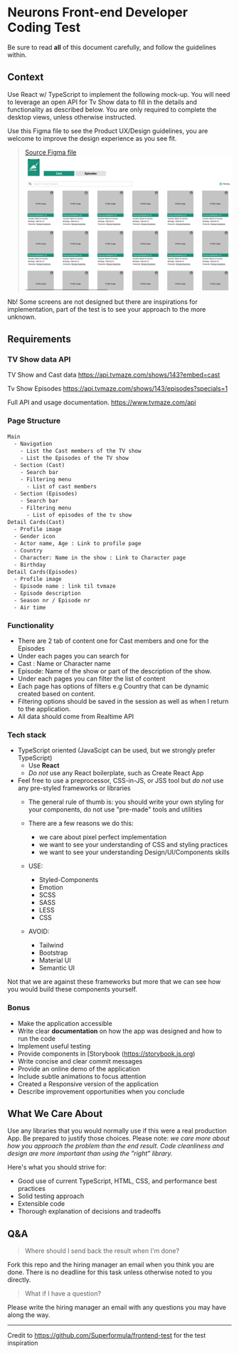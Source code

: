 # Neurons Front-end Developer Coding Test
Be sure to read **all** of this document carefully, and follow the guidelines within.

## Context

Use React w/ TypeScript to implement the following mock-up. You will need to leverage an open API for Tv Show data to fill in the details and functionality as described below. You are only required to complete the desktop views, unless otherwise instructed.

Use this Figma file to see the Product UX/Design guidelines, you are welcome to improve the design experience as you see fit. 

> [Source Figma file](https://www.figma.com/file/F6LUtupkwm21hrLLza4A5n/TV-Shows?node-id=0%3A1)
![Pipedpiper-front-end-test-mockup](./piped_piper_app.png)

Nb! Some screens are not designed but there are inspirations for implementation, part of the test is to see your approach to the more unknown. 

## Requirements

### TV Show data API

TV Show and Cast data 
https://api.tvmaze.com/shows/143?embed=cast

Tv Show Episodes 
https://api.tvmaze.com/shows/143/episodes?specials=1

Full API and usage documentation.
https://www.tvmaze.com/api



### Page Structure

```
Main
  - Navigation
    - List the Cast members of the TV show 
    - List the Episodes of the TV show 
  - Section (Cast)
    - Search bar 
    - Filtering menu 
      - List of cast members 
  - Section (Episodes)
    - Search bar 
    - Filtering menu 
      - List of episodes of the tv show
Detail Cards(Cast)
  - Profile image 
  - Gender icon 
  - Actor name, Age : Link to profile page 
  - Country
  - Character: Name in the show : Link to Character page 
  - Birthday
Detail Cards(Episodes)
  - Profile image 
  - Episode name : link til tvmaze 
  - Episode description 
  - Season nr / Episode nr 
  - Air time
```

### Functionality
- There are 2 tab of content one for Cast members and one for the Episodes 
- Under each pages you can search for 
 - Cast : Name or Character name 
 - Episode: Name of the show or part of the description of the show. 
- Under each pages you can filter the list of content  
- Each page has options of filters e.g Country that can be dynamic created based on content. 
- Filtering options should be saved in the session as well as when I return to the application. 
- All data should come from Realtime API 



### Tech stack

- TypeScript oriented (JavaScipt can be used, but we strongly prefer TypeScript)
  - Use **React**
  - _Do not_ use any React boilerplate, such as Create React App
- Feel free to use a preprocessor, CSS-in-JS, or JSS tool but _do not_ use any pre-styled frameworks or libraries
  - The general rule of thumb is: you should write your own styling for your components, do not use "pre-made" tools and utilities

  - There are a few reasons we do this:
    - we care about pixel perfect implementation
    - we want to see your understanding of CSS and styling practices
    - we want to see your understanding Design/UI/Components skills 

  - USE:
    - Styled-Components
    - Emotion
    - SCSS
    - SASS
    - LESS
    - CSS

  - AVOID:
    - Tailwind
    - Bootstrap
    - Material UI
    - Semantic UI

Not that we are against these frameworks but more that we can see how you would build these components yourself. 


### Bonus

- Make the application accessible
- Write clear **documentation** on how the app was designed and how to run the code
- Implement useful testing
- Provide components in [Storybook (https://storybook.js.org)
- Write concise and clear commit messages
- Provide an online demo of the application
- Include subtle animations to focus attention
- Created a Responsive version of the application
- Describe improvement opportunities when you conclude

## What We Care About
Use any libraries that you would normally use if this were a real production App. Be prepared to justify those choices. Please note: _we care more about how you approach the problem than the end result. Code cleanliness and design are more important than using the "right" library._

Here's what you should strive for:

- Good use of current TypeScript, HTML, CSS, and performance best practices
- Solid testing approach
- Extensible code
- Thorough explanation of decisions and tradeoffs

## Q&A

> Where should I send back the result when I'm done?

Fork this repo and the hiring manager an email when you think you are done. There is no deadline for this task unless otherwise noted to you directly.

> What if I have a question?

Please write the hiring manager an email with any questions you may have along the way. 


-------------------------------------------------------------------------------------
Credit to https://github.com/Superformula/frontend-test for the test inspiration 
